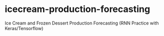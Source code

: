 # icecream-production-forecasting
Ice Cream and Frozen Dessert Production Forecasting (RNN Practice with Keras/Tensorflow)
